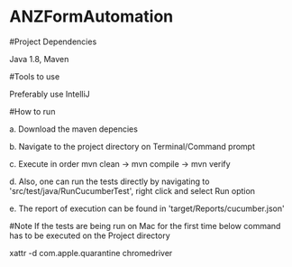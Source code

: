 # ANZFormAutomation

#Project Dependencies

  Java 1.8, Maven
  
#Tools to use 
 
 Preferably use IntelliJ
  
#How to run

  a. Download the maven depencies
  
  b. Navigate to the project directory on Terminal/Command prompt
  
  c. Execute in order
      mvn clean -> mvn compile -> mvn verify
  
  d. Also, one can run the tests directly by navigating to 'src/test/java/RunCucumberTest', right click and select Run option
  
  e. The report of execution can be found in 'target/Reports/cucumber.json'


#Note
If the tests are being run on Mac for the first time below command has to be executed on the Project directory

  xattr -d com.apple.quarantine chromedriver 
